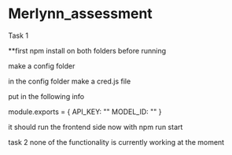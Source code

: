# Merlynn_assessment

Task 1

\*\*first npm install on both folders before running

make a config folder

in the config folder make a cred.js file

put in the following info

module.exports = {
API_KEY: "<insert api key>"
MODEL_ID: "<insert the model id>"
}

it should run the frontend side now with npm run start

task 2
none of the functionality is currently working at the moment
